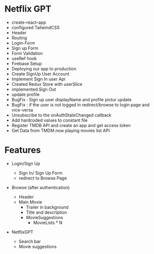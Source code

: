 # Netflix GPT

- create-react-app
- configured TailwindCSS
- Header
- Routing
- Login-Form
- Sign up Form
- Form Validation
- useRef hook
- Firebase Setup
- Deploying our app to production
- Create SignUp User Account
- Implement Sign In user Api
- Created Redux Store with userSlice
- implemented Sign Out 
- update profile
- BugFix : Sign up user displayName and profile pictur update
- BugFix : if the user is not logged in redirect/browse to login page and vice-versa
- Unsubscribe to the onAuthStateChanged callback
- Add hardcoded values to constant file
- Register TMDB API and create an app and get access token
- Get Data from TMDM now playing movies list API




# Features

- Login/Sign Up
    - Sign In/ Sign Up Form
    - redirect to Browse Page
- Browse (after authentication)
    - Header
    - Main Movie
        - Trailer in background
        - Title and description  
        - MovieSuggestions
            - MovieLists * N

- NetflixGPT
    - Search bar
    - Movie suggestions